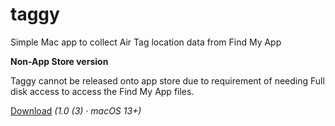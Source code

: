# taggy
Simple Mac app to collect Air Tag location data from Find My App

**Non-App Store version**

Taggy cannot be released onto app store due to requirement of needing Full disk access to access the Find My App files.

[Download](https://github.com/antokne/taggy/blob/main/releases/Taggy-1.0-3.zip) *(1.0 (3) · macOS 13+)*
